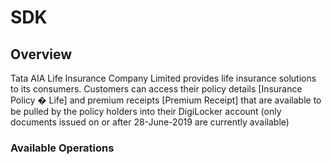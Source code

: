 # SDK

## Overview

Tata AIA Life Insurance Company Limited provides life insurance solutions to its consumers. Customers can access their policy details [Insurance Policy � Life] and premium receipts [Premium Receipt] that are available to be pulled by the policy holders into their DigiLocker account (only documents issued on or after 28-June-2019 are currently available)

### Available Operations

